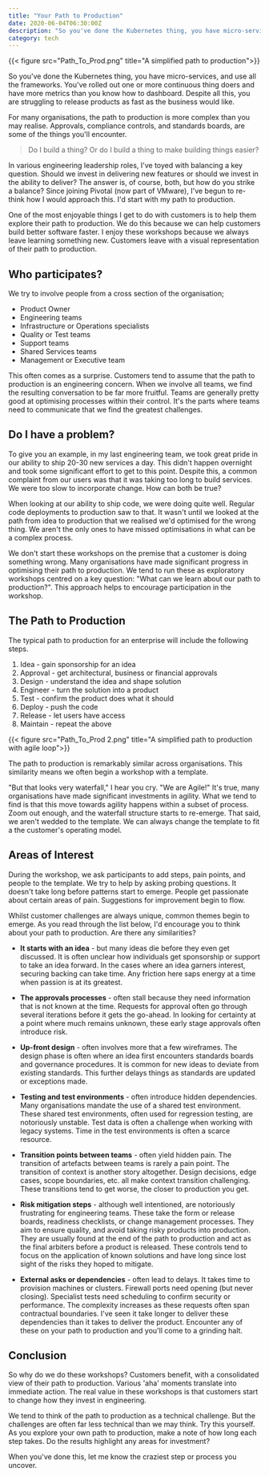 ```yaml
---
title: "Your Path to Production"
date: 2020-06-04T06:30:00Z
description: "So you've done the Kubernetes thing, you have micro-services, and use all the frameworks. You've rolled out one or more continuous thing doers and have more metrics than you know how to dashboard. Despite all this, you are struggling to release products as fast as the business would like. It might be time to explore your path to production."
category: tech
---
```


{{< figure src="Path_To_Prod.png" title="A simplified path to production">}}

So you've done the Kubernetes thing, you have micro-services, and use all the frameworks. You've rolled out one or more continuous thing doers and have more metrics than you know how to dashboard. Despite all this, you are struggling to release products as fast as the business would like.

For many organisations, the path to production is more complex than you may realise. Approvals, compliance controls, and standards boards, are some of the things you'll encounter.

> Do I build a thing? Or do I build a thing to make building things easier?

In various engineering leadership roles, I've toyed with balancing a key question. Should we invest in delivering new features or should we invest in the ability to deliver? The answer is, of course, both, but how do you strike a balance? Since joining Pivotal (now part of VMware), I've begun to re-think how I would approach this. I'd start with my path to production.

One of the most enjoyable things I get to do with customers is to help them explore their path to production. We do this because we can help customers build better software faster. I enjoy these workshops because we always leave learning something new. Customers leave with a visual representation of their path to production.

## Who participates?

We try to involve people from a cross section of the organisation;

* Product Owner
* Engineering teams
* Infrastructure or Operations specialists
* Quality or Test teams
* Support teams
* Shared Services teams
* Management or Executive team

This often comes as a surprise. Customers tend to assume that the path to production is an engineering concern. When we involve all teams, we find the resulting conversation to be far more fruitful. Teams are generally pretty good at optimising processes within their control. It's the parts where teams need to communicate that we find the greatest challenges.

## Do I have a problem?

To give you an example, in my last engineering team, we took great pride in our ability to ship 20-30 new services a day. This didn't happen overnight and took some significant effort to get to this point. Despite this, a common complaint from our users was that it was taking too long to build services. We were too slow to incorporate change. How can both be true?

When looking at our ability to ship code, we were doing quite well. Regular code deployments to production saw to that. It wasn't until we looked at the path from idea to production that we realised we'd optimised for the wrong thing. We aren't the only ones to have missed optimisations in what can be a complex process.

We don't start these workshops on the premise that a customer is doing something wrong. Many organisations have made significant progress in optimising their path to production. We tend to run these as exploratory workshops centred on a key question: "What can we learn about our path to production?". This approach helps to encourage participation in the workshop.

## The Path to Production

The typical path to production for an enterprise will include the following steps.

1. Idea - gain sponsorship for an idea
2. Approval - get architectural, business or financial approvals
3. Design - understand the idea and shape solution
4. Engineer - turn the solution into a product
5. Test - confirm the product does what it should 
6. Deploy - push the code
7. Release - let users have access
8. Maintain - repeat the above

{{< figure src="Path_To_Prod 2.png" title="A simplified path to production with agile loop">}}

The path to production is remarkably similar across organisations. This similarity means we often begin a workshop with a template.

"But that looks very waterfall," I hear you cry. "We are Agile!" It's true, many organisations have made significant investments in agility. What we tend to find is that this move towards agility happens within a subset of process. Zoom out enough, and the waterfall structure starts to re-emerge. That said, we aren't wedded to the template. We can always change the template to fit a the customer's operating model.

## Areas of Interest

During the workshop, we  ask participants to add steps, pain points, and people to the template. We try to help by asking probing questions. It doesn't take long before patterns start to emerge. People get passionate about certain areas of pain. Suggestions for improvement begin to flow.

Whilst customer challenges are always unique, common themes begin to emerge. As you read through the list below, I'd encourage you to think about your path to production. Are there any similarities?

* **It starts with an idea** - but many ideas die before they even get discussed. It is often unclear how individuals get sponsorship or support to take an idea forward. In the cases where an idea garners interest, securing backing can take time. Any friction here saps energy at a time when passion is at its greatest.

* **The approvals processes** - often stall because they need information that is not known at the time. Requests for approval  often go through several iterations before it gets the go-ahead. In looking for certainty at a point where much remains unknown, these early stage approvals often introduce risk.

* **Up-front design** - often involves more that a few wireframes. The design phase is often where an idea first encounters standards boards and governance procedures. It is common for new ideas to deviate from existing standards. This further delays things as standards are updated or exceptions made.

* **Testing and test environments** - often introduce hidden dependencies. Many organisations mandate the use of a shared test environment. These shared test environments, often used for regression testing, are notoriously unstable. Test data is often a challenge when working with legacy systems. Time in the test environments is often a scarce resource.

* **Transition points between teams** - often yield hidden pain. The transition of artefacts between teams is rarely a pain point. The transition of context is another story altogether. Design decisions, edge cases, scope boundaries, etc. all make context transition challenging. These transitions tend to get worse, the closer to production you get.

* **Risk mitigation steps** - although well intentioned, are notoriously frustrating for engineering teams. These take the form or release boards, readiness checklists, or change management processes. They aim to ensure quality, and avoid taking risky products into production. They are usually found at the end of the path to production and act as the final arbiters before a product is released. These controls tend to focus on the application of known solutions and have long since lost sight of the risks they hoped to mitigate.

* **External asks or dependencies** - often lead to delays. It takes time to provision machines or clusters. Firewall ports need opening (but never closing). Specialist tests need scheduling to confirm security or performance. The complexity increases as these requests often span contractual boundaries. I've seen it take longer to deliver these dependencies than it takes to deliver the product. Encounter any of these on your path to production and you'll come to a grinding halt.

## Conclusion

So why do we do these workshops? Customers benefit, with a consolidated view of their path to production. Various 'aha' moments translate into immediate action. The real value in these workshops is that customers start to change how they invest in engineering.

We tend to think of the path to production as a technical challenge. But the challenges are often far less technical than we may think. Try this yourself. As you explore your own path to production, make a note of how long each step takes. Do the results highlight any areas for investment?

When you've done this, let me know the craziest step or process you uncover.